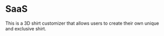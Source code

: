 # SaaS

This is a 3D shirt customizer that allows users to create their own unique and exclusive shirt. 
